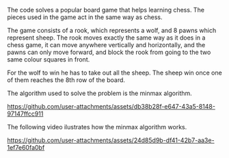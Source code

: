 The code solves a popular board game that helps learning chess. The pieces used in the game act in the same way as chess.

The game consists of a rook, which represents a wolf, and 8 pawns which represent sheep. The rook moves exactly the same way as it does in a chess game, it can move anywhere vertically and horizontally, and the pawns can only move forward, and block the rook from going to the two same colour squares in front.

For the wolf to win he has to take out all the sheep. The sheep win once one of them reaches the 8th row of the board.

The algorithm used to solve the problem is the minmax algorithm.

https://github.com/user-attachments/assets/db38b28f-e647-43a5-8148-97147ffcc911

The following video ilustrates how the minmax algorithm works.

https://github.com/user-attachments/assets/24d85d9b-df41-42b7-aa3e-1ef7e60fa0bf
